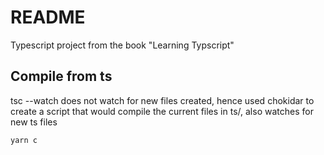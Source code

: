 # README

Typescript project from the book "Learning Typscript"

## Compile from ts
tsc --watch does not watch for new files created, hence used chokidar to create a script that would compile the current files in ts/, also watches for new ts files

```yarn c```
